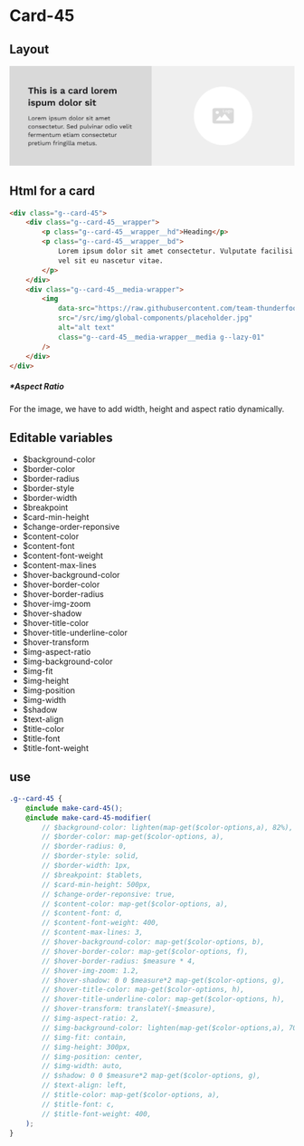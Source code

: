 # Card-45

## Layout

![alt text][card-45]

[card-45]: /src/img/global-components/card/card-45.jpg

## Html for a card

```html
<div class="g--card-45">
    <div class="g--card-45__wrapper">
        <p class="g--card-45__wrapper__hd">Heading</p>
        <p class="g--card-45__wrapper__bd">
            Lorem ipsum dolor sit amet consectetur. Vulputate facilisi ultrices pellentesque elit
            vel sit eu nascetur vitae.
        </p>
    </div>
    <div class="g--card-45__media-wrapper">
        <img
            data-src="https://raw.githubusercontent.com/team-thunderfoot/ui/main/src/img/global-components/rounded-img-placeholder.png"
            src="/src/img/global-components/placeholder.jpg"
            alt="alt text"
            class="g--card-45__media-wrapper__media g--lazy-01"
        />
    </div>
</div>
```

##### \*Aspect Ratio

For the image, we have to add width, height and aspect ratio dynamically.

## Editable variables

-   $background-color
-   $border-color
-   $border-radius
-   $border-style
-   $border-width
-   $breakpoint
-   $card-min-height
-   $change-order-reponsive
-   $content-color
-   $content-font
-   $content-font-weight
-   $content-max-lines
-   $hover-background-color
-   $hover-border-color
-   $hover-border-radius
-   $hover-img-zoom
-   $hover-shadow
-   $hover-title-color
-   $hover-title-underline-color
-   $hover-transform
-   $img-aspect-ratio
-   $img-background-color
-   $img-fit
-   $img-height
-   $img-position
-   $img-width
-   $shadow
-   $text-align
-   $title-color
-   $title-font
-   $title-font-weight

## use

```scss
.g--card-45 {
    @include make-card-45();
    @include make-card-45-modifier(
        // $background-color: lighten(map-get($color-options,a), 82%),
        // $border-color: map-get($color-options, a),
        // $border-radius: 0,
        // $border-style: solid,
        // $border-width: 1px,
        // $breakpoint: $tablets,
        // $card-min-height: 500px,
        // $change-order-reponsive: true,
        // $content-color: map-get($color-options, a),
        // $content-font: d,
        // $content-font-weight: 400,
        // $content-max-lines: 3,
        // $hover-background-color: map-get($color-options, b),
        // $hover-border-color: map-get($color-options, f),
        // $hover-border-radius: $measure * 4,
        // $hover-img-zoom: 1.2,
        // $hover-shadow: 0 0 $measure*2 map-get($color-options, g),
        // $hover-title-color: map-get($color-options, h),
        // $hover-title-underline-color: map-get($color-options, h),
        // $hover-transform: translateY(-$measure),
        // $img-aspect-ratio: 2,
        // $img-background-color: lighten(map-get($color-options,a), 70%),
        // $img-fit: contain,
        // $img-height: 300px,
        // $img-position: center,
        // $img-width: auto,
        // $shadow: 0 0 $measure*2 map-get($color-options, g),
        // $text-align: left,
        // $title-color: map-get($color-options, a),
        // $title-font: c,
        // $title-font-weight: 400,
    );
}
```
